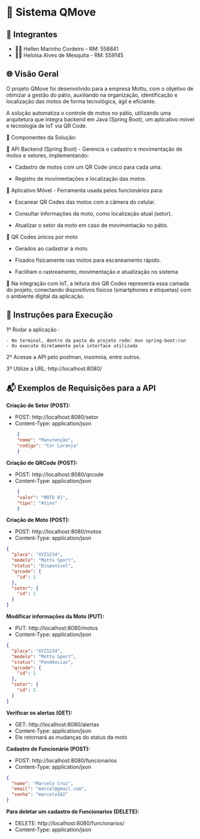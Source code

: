 # 🔲 Sistema QMove



## 👥 Integrantes

- 👩‍💻 Hellen Marinho Cordeiro - RM: 558841
- 👩‍💻 Heloisa Alves de Mesquita - RM: 559145 
## 🌐 Visão Geral

O projeto QMove foi desenvolvido para a empresa Mottu, com o objetivo de otimizar a gestão do pátio, auxiliando na organização, identificação e localização das motos de forma tecnológica, ágil e eficiente.

A solução automatiza o controle de motos no pátio, utilizando uma arquitetura que integra backend em Java (Spring Boot), um aplicativo móvel e tecnologia de IoT via QR Code.

🧩 Componentes da Solução:

🔗 API Backend (Spring Boot) - Gerencia o cadastro e movimentação de motos e setores, implementando:

- Cadastro de motos com um QR Code único para cada uma.
  
- Registro de movimentações e localização das motos.

📱 Aplicativo Móvel - Ferramenta usada pelos funcionários para:

- Escanear QR Codes das motos com a câmera do celular.

- Consultar informações da moto, como localização atual (setor).

- Atualizar o setor da moto em caso de movimentação no pátio.
  
📸 QR Codes únicos por moto

- Gerados ao cadastrar a moto.

- Fixados fisicamente nas motos para escaneamento rápido.

- Facilitam o rastreamento, movimentação e atualização no sistema
  
🔌 Na integração com IoT, a leitura dos QR Codes representa essa  camada do projeto, conectando dispositivos físicos (smartphones e etiquetas) com o ambiente digital da aplicação.

## 🚀 Instruções para Execução

1º Rodar a aplicação :

    - No terminal, dentro da pasta do projeto rode: mvn spring-boot:run 
    - Ou execute diretamente pela interface utilizada

2º Acesse a API pelo postman, insomnia, entre outros.

3º Utilize a URL: http://localhost:8080/

## 📬 Exemplos de Requisições para a API

**Criação de Setor (POST):**

- POST: http://localhost:8080/setor
- Content-Type: application/json
```json
    {
    "nome": "Manutenção",
    "codigo": "Cor Laranja"
    }
```

**Criação de QRCode (POST):**

- POST: http://localhost:8080/qrcode
- Content-Type: application/json
```json
    {
    "valor": "MOTO 01",
    "tipo": "Ativo"
    }
```
**Criação de Moto (POST):**

- POST: http://localhost:8080/motos
- Content-Type: application/json
```json
{
  "placa": "XYZ1234",
  "modelo": "Mottu Sport",
  "status": "Disponível",
  "qrcode": {
    "id": 1
  },
  "setor": {
    "id": 1
  }
}
```
**Modificar informações da Moto (PUT):**

- PUT: http://localhost:8080/motos
- Content-Type: application/json
```json
{
  "placa": "XYZ1234",
  "modelo": "Mottu Sport",
  "status": "Pendências",
  "qrcode": {
    "id": 1
  },
  "setor": {
    "id": 2
  }
}
```

**Verificar os alertas (GET):**

- GET: http://localhost:8080/alertas
- Content-Type: application/json
- Ele retornará as mudanças do status da moto


**Cadastro de Funcionário (POST):**

- POST: http://localhost:8080/funcionarios
- Content-Type: application/json
```json
{
  "nome": "Marcelo Cruz",
  "email": "marcel@gmail.com",
  "senha": "marcelo102"
}
```
**Para deletar um cadastro de Funcionarios (DELETE):**

- DELETE: http://localhost:8080/funcionarios/
- Content-Type: application/json
